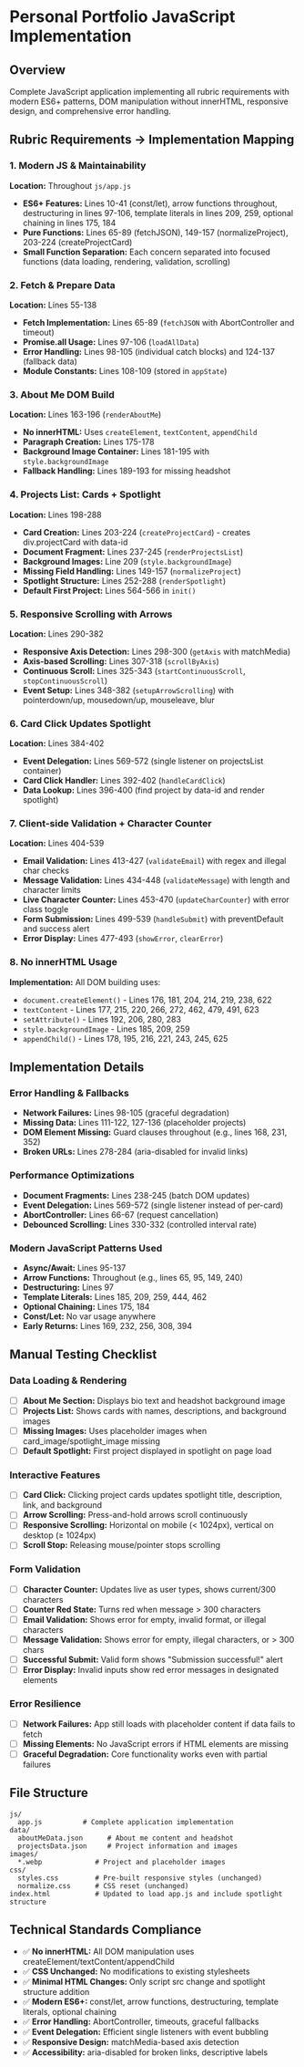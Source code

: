# Personal Portfolio JavaScript Implementation

## Overview
Complete JavaScript application implementing all rubric requirements with modern ES6+ patterns, DOM manipulation without innerHTML, responsive design, and comprehensive error handling.

## Rubric Requirements → Implementation Mapping

### 1. Modern JS & Maintainability
**Location:** Throughout `js/app.js`
- **ES6+ Features:** Lines 10-41 (const/let), arrow functions throughout, destructuring in lines 97-106, template literals in lines 209, 259, optional chaining in lines 175, 184
- **Pure Functions:** Lines 65-89 (fetchJSON), 149-157 (normalizeProject), 203-224 (createProjectCard)
- **Small Function Separation:** Each concern separated into focused functions (data loading, rendering, validation, scrolling)

### 2. Fetch & Prepare Data
**Location:** Lines 55-138
- **Fetch Implementation:** Lines 65-89 (`fetchJSON` with AbortController and timeout)
- **Promise.all Usage:** Lines 97-106 (`loadAllData`)
- **Error Handling:** Lines 98-105 (individual catch blocks) and 124-137 (fallback data)
- **Module Constants:** Lines 108-109 (stored in `appState`)

### 3. About Me DOM Build
**Location:** Lines 163-196 (`renderAboutMe`)
- **No innerHTML:** Uses `createElement`, `textContent`, `appendChild`
- **Paragraph Creation:** Lines 175-178
- **Background Image Container:** Lines 181-195 with `style.backgroundImage`
- **Fallback Handling:** Lines 189-193 for missing headshot

### 4. Projects List: Cards + Spotlight
**Location:** Lines 198-288
- **Card Creation:** Lines 203-224 (`createProjectCard`) - creates div.projectCard with data-id
- **Document Fragment:** Lines 237-245 (`renderProjectsList`)
- **Background Images:** Line 209 (`style.backgroundImage`)
- **Missing Field Handling:** Lines 149-157 (`normalizeProject`)
- **Spotlight Structure:** Lines 252-288 (`renderSpotlight`)
- **Default First Project:** Lines 564-566 in `init()`

### 5. Responsive Scrolling with Arrows
**Location:** Lines 290-382
- **Responsive Axis Detection:** Lines 298-300 (`getAxis` with matchMedia)
- **Axis-based Scrolling:** Lines 307-318 (`scrollByAxis`)
- **Continuous Scroll:** Lines 325-343 (`startContinuousScroll`, `stopContinuousScroll`)
- **Event Setup:** Lines 348-382 (`setupArrowScrolling`) with pointerdown/up, mousedown/up, mouseleave, blur

### 6. Card Click Updates Spotlight
**Location:** Lines 384-402
- **Event Delegation:** Lines 569-572 (single listener on projectsList container)
- **Card Click Handler:** Lines 392-402 (`handleCardClick`)
- **Data Lookup:** Lines 396-400 (find project by data-id and render spotlight)

### 7. Client-side Validation + Character Counter
**Location:** Lines 404-539
- **Email Validation:** Lines 413-427 (`validateEmail`) with regex and illegal char checks
- **Message Validation:** Lines 434-448 (`validateMessage`) with length and character limits
- **Live Character Counter:** Lines 453-470 (`updateCharCounter`) with error class toggle
- **Form Submission:** Lines 499-539 (`handleSubmit`) with preventDefault and success alert
- **Error Display:** Lines 477-493 (`showError`, `clearError`)

### 8. No innerHTML Usage
**Implementation:** All DOM building uses:
- `document.createElement()` - Lines 176, 181, 204, 214, 219, 238, 622
- `textContent` - Lines 177, 215, 220, 266, 272, 462, 479, 491, 623
- `setAttribute()` - Lines 192, 206, 280, 283
- `style.backgroundImage` - Lines 185, 209, 259
- `appendChild()` - Lines 178, 195, 216, 221, 243, 245, 625

## Implementation Details

### Error Handling & Fallbacks
- **Network Failures:** Lines 98-105 (graceful degradation)
- **Missing Data:** Lines 111-122, 127-136 (placeholder projects)
- **DOM Element Missing:** Guard clauses throughout (e.g., lines 168, 231, 352)
- **Broken URLs:** Lines 278-284 (aria-disabled for invalid links)

### Performance Optimizations
- **Document Fragments:** Lines 238-245 (batch DOM updates)
- **Event Delegation:** Lines 569-572 (single listener instead of per-card)
- **AbortController:** Lines 66-67 (request cancellation)
- **Debounced Scrolling:** Lines 330-332 (controlled interval rate)

### Modern JavaScript Patterns Used
- **Async/Await:** Lines 95-137
- **Arrow Functions:** Throughout (e.g., lines 65, 95, 149, 240)
- **Destructuring:** Lines 97
- **Template Literals:** Lines 185, 209, 259, 444, 462
- **Optional Chaining:** Lines 175, 184
- **Const/Let:** No var usage anywhere
- **Early Returns:** Lines 169, 232, 256, 308, 394

## Manual Testing Checklist

### Data Loading & Rendering
- [ ] **About Me Section:** Displays bio text and headshot background image
- [ ] **Projects List:** Shows cards with names, descriptions, and background images
- [ ] **Missing Images:** Uses placeholder images when card_image/spotlight_image missing
- [ ] **Default Spotlight:** First project displayed in spotlight on page load

### Interactive Features
- [ ] **Card Click:** Clicking project cards updates spotlight title, description, link, and background
- [ ] **Arrow Scrolling:** Press-and-hold arrows scroll continuously
- [ ] **Responsive Scrolling:** Horizontal on mobile (< 1024px), vertical on desktop (≥ 1024px)
- [ ] **Scroll Stop:** Releasing mouse/pointer stops scrolling

### Form Validation
- [ ] **Character Counter:** Updates live as user types, shows current/300 characters
- [ ] **Counter Red State:** Turns red when message > 300 characters
- [ ] **Email Validation:** Shows error for empty, invalid format, or illegal characters
- [ ] **Message Validation:** Shows error for empty, illegal characters, or > 300 chars
- [ ] **Successful Submit:** Valid form shows "Submission successful!" alert
- [ ] **Error Display:** Invalid inputs show red error messages in designated elements

### Error Resilience
- [ ] **Network Failures:** App still loads with placeholder content if data fails to fetch
- [ ] **Missing Elements:** No JavaScript errors if HTML elements are missing
- [ ] **Graceful Degradation:** Core functionality works even with partial failures

## File Structure
```
js/
  app.js          # Complete application implementation
data/
  aboutMeData.json      # About me content and headshot
  projectsData.json     # Project information and images
images/
  *.webp             # Project and placeholder images
css/
  styles.css         # Pre-built responsive styles (unchanged)
  normalize.css      # CSS reset (unchanged)
index.html           # Updated to load app.js and include spotlight structure
```

## Technical Standards Compliance
- ✅ **No innerHTML:** All DOM manipulation uses createElement/textContent/appendChild
- ✅ **CSS Unchanged:** No modifications to existing stylesheets
- ✅ **Minimal HTML Changes:** Only script src change and spotlight structure addition
- ✅ **Modern ES6+:** const/let, arrow functions, destructuring, template literals, optional chaining
- ✅ **Error Handling:** AbortController, timeouts, graceful fallbacks
- ✅ **Event Delegation:** Efficient single listeners with event bubbling
- ✅ **Responsive Design:** matchMedia-based axis detection
- ✅ **Accessibility:** aria-disabled for broken links, descriptive labels